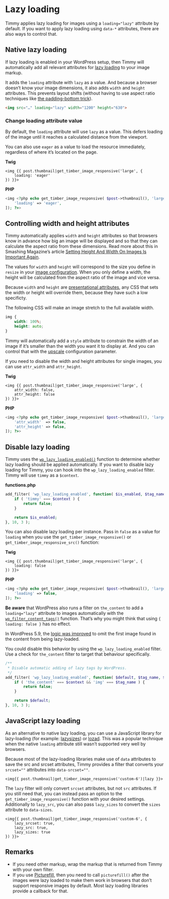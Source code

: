 # Lazy loading

Timmy applies lazy loading for images using a `loading="lazy"` attribute by default. If you want to apply lazy loading using `data-*` attributes, there are also ways to control that.

## Native lazy loading

If lazy loading is enabled in your WordPress setup, then Timmy will automatically add all relevant attributes for [lazy loading](https://developer.mozilla.org/en-US/docs/Web/API/HTMLImageElement/loading) to your image markup.

It adds the `loading` attribute with `lazy` as a value. And because a browser doesn’t know your image dimensions, it also adds `width` and `height` attributes. This prevents layout shifts (without having to use aspect ratio techniques like [the padding-bottom trick](https://css-tricks.com/aspect-ratio-boxes/)).

```html
<img src="…" loading="lazy" width="1200" height="630">
```

### Change loading attribute value

By default, the `loading` attribute will use `lazy` as a value. This defers loading of the image until it reaches a calculated distance from the viewport.

You can also use `eager` as a value to load the resource immediately, regardless of where it’s located on the page.

**Twig**

```twig
<img {{ post.thumbnail|get_timber_image_responsive('large', {
    loading: 'eager'
}) }}>
```

**PHP**

```php
<img <?php echo get_timber_image_responsive( $post->thumbnail(), 'large', [
    'loading' => 'eager',
]); ?>>
```

## Controlling width and height attributes

Timmy automatically applies `width` and `height` attributes so that browsers know in advance how big an image will be displayed and so that they can calculate the aspect ratio from these dimensions. Read more about this in Smashing Magazine’s article [Setting Height And Width On Images Is Important Again](https://www.smashingmagazine.com/2020/03/setting-height-width-images-important-again/).

The values for `width` and `height` will correspond to the size you define in `resize` in your [image configuration](https://github.com/mindkomm/timmy/blob/master/docs/image-configuration.md). When you only define a width, the height will be calculated from the aspect ratio of the image and vice versa.

Because `width` and `height` are [presentational attributes](https://css-tricks.com/presentation-attributes-vs-inline-styles/), any CSS that sets the width or height will override them, because they have such a low specificty.

The following CSS will make an image stretch to the full available width.

```css
img {
    width: 100%;
    height: auto;
}
```

Timmy will automatically add a `style` attribute to constrain the width of an image if it’s smaller than the width you want it to display at. And you can control that with the [upscale](https://github.com/mindkomm/timmy/blob/master/docs/image-configuration.md#upscale) configuration parameter.

If you need to disable the width and height attributes for single images, you can use `attr_width` and `attr_height`.

**Twig**

```twig
<img {{ post.thumbnail|get_timber_image_responsive('large', {
    attr_width: false,
    attr_height: false
}) }}>
```

**PHP**

```php
<img <?php echo get_timber_image_responsive( $post->thumbnail(), 'large', [
    'attr_width'  => false,
    'attr_height' => false,
]); ?>>
```

## Disable lazy loading

Timmy uses the [`wp_lazy_loading_enabled()`](https://developer.wordpress.org/reference/functions/wp_lazy_loading_enabled/) function to determine whether lazy loading should be applied automatically. If you want to disable lazy loading for Timmy, you can hook into the `wp_lazy_loading_enabled` filter. Timmy will use `timmy` as a `$context`.

**functions.php**

```php
add_filter( 'wp_lazy_loading_enabled', function( $is_enabled, $tag_name, $context ) {
    if ( 'timmy' === $context ) {
        return false;
    }

    return $is_enabled;
}, 10, 3 );
```

You can also disable lazy loading per instance. Pass in `false` as a value for `loading` when you use the `get_timber_image_responsive()` or `get_timber_image_responsive_src()` function:

**Twig**

```twig
<img {{ post.thumbnail|get_timber_image_responsive('large', {
    loading: false
}) }}>
```

**PHP**

```php
<img <?php echo get_timber_image_responsive( $post->thumbnail(), 'large', [
    'loading' => false,
]); ?>>
```

**Be aware** that WordPress also runs a filter on `the_content` to add a `loading="lazy"` attribute to images automatically with the [`wp_filter_content_tags()`](https://developer.wordpress.org/reference/functions/wp_filter_content_tags/) function. That’s why you might think that using `{ loading: false }` has no effect.

In WordPress 5.9, the [logic was improved](https://make.wordpress.org/core/2021/12/29/enhanced-lazy-loading-performance-in-5-9/) to omit the first image found in the content from being lazy-loaded.

You could disable this behavior by using the `wp_lazy_loading_enabled` filter. Use a check for `the_content` filter to target that behaviour specifically.

```php
/**
 * Disable automatic adding of lazy tags by WordPress.
 */
add_filter( 'wp_lazy_loading_enabled', function( $default, $tag_name, $context ) {
	if ( 'the_content' === $context && 'img' === $tag_name ) {
		return false;
	}

	return $default;
}, 10, 3 );
```

## JavaScript lazy loading

As an alternative to native lazy loading, you can use a JavaScript library for lazy-loading (for example: [lazysizes](https://github.com/aFarkas/lazysizes)) or [lozad](https://github.com/ApoorvSaxena/lozad.js). This was a popular technique when the native `loading` attribute still wasn’t supported very well by browsers.

Because most of the lazy-loading libraries make use of `data` attributes to save the src and srcset attributes, Timmy provides a filter that converts your `srcset=""` attributes into `data-srcset=""`.

```twig
<img{{ post.thumbnail|get_timber_image_responsive('custom-6')|lazy }}>
```

The `lazy` filter will only convert `srcset` attributes, but not `src` attributes. If you still need that, you can instead pass an option to the `get_timber_image_responsive()` function with your desired settings. Additionally to `lazy_src`, you can also pass `lazy_sizes` to convert the `sizes` attribute to `data-sizes`.

```twig
<img{{ post.thumbnail|get_timber_image_responsive('custom-6', {
    lazy_srcset: true,
    lazy_src: true,
    lazy_sizes: true
}) }}>
```

## Remarks

- If you need other markup, wrap the markup that is returned from Timmy with your own filter.
- If you use [Picturefill](https://scottjehl.github.io/picturefill/), then you need to call `picturefill()` after the images were lazy loaded to make them work in browsers that don’t support responsive images by default. Most lazy loading libraries provide a callback for that.
